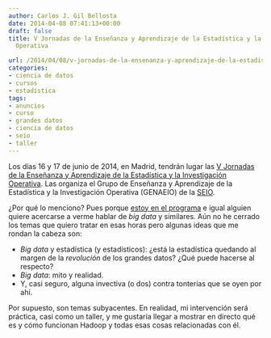 ```yaml
---
author: Carlos J. Gil Bellosta
date: 2014-04-08 07:41:13+00:00
draft: false
title: V Jornadas de la Enseñanza y Aprendizaje de la Estadística y la Investigación
  Operativa

url: /2014/04/08/v-jornadas-de-la-ensenanza-y-aprendizaje-de-la-estadistica-y-la-investigacion-operativa/
categories:
- ciencia de datos
- cursos
- estadística
tags:
- anuncios
- curso
- grandes datos
- ciencia de datos
- seio
- taller
---
```


Los días 16 y 17 de junio de 2014, en Madrid, tendrán lugar las [V Jornadas de la Enseñanza y Aprendizaje de la Estadística y la Investigación Operativa](http://www.defensa.gob.es/genaeio2014/index.html). Las organiza el Grupo de Enseñanza y Aprendizaje de la Estadística y la Investigación Operativa (GENAEIO) de la [SEIO](http://www.seio.es).

¿Por qué lo menciono? Pues porque [estoy en el programa](http://www.defensa.gob.es/genaeio2014/html/programa.html) e igual alguien quiere acercarse a verme hablar de _big data_ y similares. Aún no he cerrado los temas que quiero tratar en esas horas pero algunas ideas que me rondan la cabeza son:

* _Big data_ y estadística (y estadísticos): ¿está la estadística quedando al margen de la _revolución_ de los grandes datos? ¿Qué puede hacerse al respecto?
* _Big data_: mito y realidad.
* Y, casi seguro, alguna invectiva (o dos) contra tonterías que se oyen por ahí.

Por supuesto, son temas subyacentes. En realidad, mi intervención será práctica, casi como un taller, y me gustaría llegar a mostrar en directo qué es y cómo funcionan Hadoop y todas esas cosas relacionadas con él.
